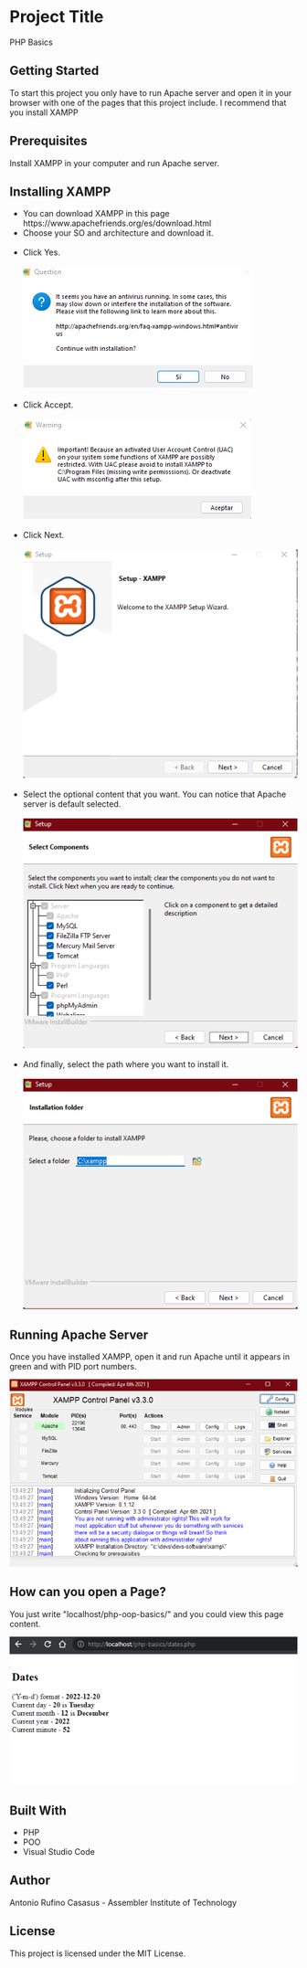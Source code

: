 # Project Title
<p>PHP Basics</p>

## Getting Started
<p>To start this project you only have to run Apache server and open it in your browser with one of the pages that this project include. I recommend that you install XAMPP</p>

## Prerequisites
<p>Install XAMPP in your computer and run Apache server.</p>

## Installing XAMPP
<ul>
  <li>You can download XAMPP in this page https://www.apachefriends.org/es/download.html</li>
  <li>Choose your SO and architecture and download it.</li>
  <br><li>Click Yes.</li><br>
  <img alt="1" src="assets/1.png" /><br>
  <br><li>Click Accept.</li><br>
  <img alt="2" src="assets/2.png" /><br>
  <br><li>Click Next.</li><br>
  <img alt="3" src="assets/3.png" /><br>
  <br><li>Select the optional content that you want. You can notice that Apache server is default selected.</li><br>
  <img alt="4" src="assets/4.png" /><br>
  <br><li>And finally, select the path where you want to install it.</li><br>
  <img alt="5" src="assets/5.png" /><br>
</ul>


## Running Apache Server
<p>Once you have installed XAMPP, open it and run Apache until it appears in green and with PID port numbers.</p>
<img alt="Apache" src="assets/run.png" />

## How can you open a Page?
<p>You just write "localhost/php-oop-basics/" and you could view this page content.</p>
<img alt="URL" src="assets/path.png" />


## Built With
<ul>
  <li>PHP</li>
  <li>POO</li>
  <li>Visual Studio Code</li>
</ul>

## Author
Antonio Rufino Casasus - Assembler Institute of Technology

## License
This project is licensed under the MIT License.
